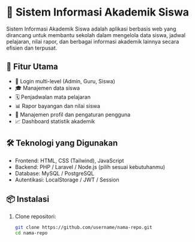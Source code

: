 # 📘 Sistem Informasi Akademik Siswa

Sistem Informasi Akademik Siswa adalah aplikasi berbasis web yang dirancang untuk membantu sekolah dalam mengelola data siswa, jadwal pelajaran, nilai rapor, dan berbagai informasi akademik lainnya secara efisien dan terpusat.

## 🚀 Fitur Utama

- 🔐 Login multi-level (Admin, Guru, Siswa)
- 🎓 Manajemen data siswa
- 🗓️ Penjadwalan mata pelajaran
- 📊 Rapor bayangan dan nilai siswa
- 📁 Manajemen profil dan pengaturan pengguna
- 📈 Dashboard statistik akademik

## 🛠️ Teknologi yang Digunakan

- Frontend: HTML, CSS (Tailwind), JavaScript
- Backend: PHP / Laravel / Node.js (pilih sesuai kebutuhanmu)
- Database: MySQL / PostgreSQL
- Autentikasi: LocalStorage / JWT / Session

## 📦 Instalasi

1. Clone repositori:
   ```bash
   git clone https://github.com/username/nama-repo.git
   cd nama-repo
